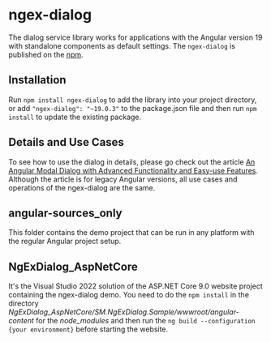 # ngex-dialog

The dialog service library works for applications with the Angular version 19 with standalone components as default settings. The `ngex-dialog` is published on the [npm](https://www.npmjs.com/package/ngex-dialog).

## Installation

Run `npm install ngex-dialog` to add the library into your project directory, or add `"ngex-dialog": "~19.0.3"` to the package.json file and then run `npm install` to update the existing package.

## Details and Use Cases

To see how to use the dialog in details, please go check out the article [An Angular Modal Dialog with Advanced Functionality and Easy-use Features](https://www.codeproject.com/Articles/1179258/An-Angular-Modal-Dialog-with-Advanced-Functionalit). Although the article is for legacy Angular versions, all use cases and operations of the ngex-dialog are the same.

## angular-sources_only

This folder contains the demo project that can be run in any platform with the regular Angular project setup.

## NgExDialog_AspNetCore

It's the Visual Studio 2022 solution of the ASP.NET Core 9.0 website project containing the ngex-dialog demo. You need to do the `npm install` in the directory *NgExDialog_AspNetCore/SM.NgExDialog.Sample/wwwroot/angular-content* for the *node_modules* and then run the `ng build --configuration {your environment}` before starting the website. 
